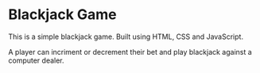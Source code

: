 <h1>Blackjack Game</h1>

This is a simple blackjack game. Built using HTML, CSS and JavaScript.

A player can incriment or decrement their bet and play blackjack against a computer dealer.
